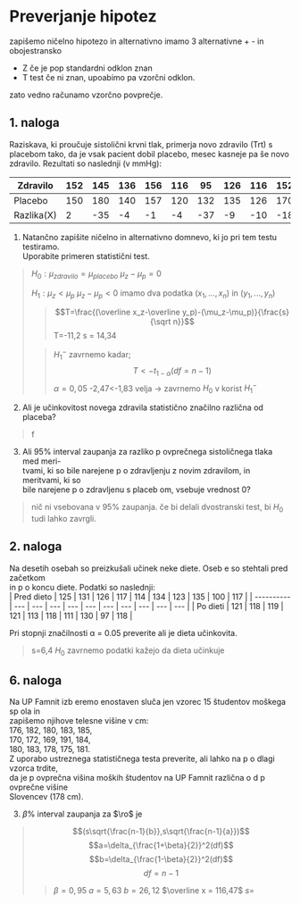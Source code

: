 # Preverjanje hipotez
zapišemo ničelno hipotezo in alternativno
imamo 3 alternativne + - in obojestransko
- Z če je pop standardni odklon znan
- T test če ni znan, upoabimo pa vzorčni odklon.

zato vedno računamo vzorčno povprečje.

## 1. naloga
Raziskava, ki proučuje sistolični krvni tlak, primerja novo zdravilo (Trt) s placebom tako, da je vsak pacient dobil placebo, mesec kasneje pa še novo zdravilo. Rezultati so naslednji (v mmHg):

| Zdravilo   | 152 | 145 | 136 | 156 | 116 | 95  | 126 | 116 | 152 | 140 | 
| ---------- | --- | --- | --- | --- | --- | --- | --- | --- | --- | --- |
| Placebo    | 150 | 180 | 140 | 157 | 120 | 132 | 135 | 126 | 170 | 136 |
| Razlika(X) | 2   | -35 | -4  | -1  | -4  | -37 | -9  | -10 | -18 | -4  |

1. Natančno zapišite ničelno in alternativno domnevo, ki jo pri tem testu testiramo.  
	Uporabite primeren statistični test.  
>$H_0:\mu_{zdravilo}=\mu_{placebo}$
>$\mu_z-\mu_p=0$
>
>$H_1:\mu_z<\mu_p$
>$\mu_z-\mu_p<0$
> imamo dva podatka $(x_1,...,x_n)$ in $(y_1,...,y_n)$
>>$$T=\frac{(\overline x_z-\overline y_p)-(\mu_z-\mu_p)}{\frac{s}{\sqrt n}}$$
>> T=-11,2
>> s = 14,34
>
>> $H_1^-$ zavrnemo kadar;
>> $$T<-t_{1-\alpha}(df=n-1)$$
>> $\alpha = 0,05$
>> -2,47<-1,83 velja -> zavrnemo $H_0$ v korist $H_1^-$

2. Ali je učinkovitost novega zdravila statistično značilno različna od placeba?  
> f

3. Ali 95% interval zaupanja za razliko p ovprečnega sistoličnega tlaka med meri-  
tvami, ki so bile narejene p o zdravljenju z novim zdravilom, in meritvami, ki so  
bile narejene p o zdravljenu s placeb om, vsebuje vrednost 0?
> nič ni vsebovana v 95% zaupanja. če bi delali dvostranski test, bi $H_0$ tudi lahko zavrgli.

## 2. naloga
Na desetih osebah so preizkušali učinek neke diete. Oseb e so stehtali pred začetkom  
in p o koncu diete. Podatki so naslednji:  
| Pred dieto | 125 | 131 | 126 | 117 | 114 | 134 | 123 | 135 | 100 | 117 | 
| ---------- | --- | --- | --- | --- | --- | --- | --- | --- | --- | --- |
| Po dieti   | 121 | 118 | 119 | 121 | 113 | 118 | 111 | 130 | 97  | 118 |

Pri stopnji značilnosti α = 0.05 preverite ali je dieta učinkovita.
>
>s=6,4
>$H_0$ zavrnemo podatki kažejo da dieta učinkuje


## 6. naloga
Na UP Famnit izb eremo enostaven sluča jen vzorec 15 študentov moškega sp ola in  
zapišemo njihove telesne višine v cm:  
176, 182, 180, 183, 185,  
170, 172, 169, 191, 184,  
180, 183, 178, 175, 181.  
Z uporabo ustreznega statističnega testa preverite, ali lahko na p o dlagi vzorca trdite,  
da je p ovprečna višina moških študentov na UP Famnit različna o d p ovprečne višine  
Slovencev (178 cm).

3. $\beta$% interval zaupanja za $\ro$ je
>$$(s\sqrt{\frac{n-1}{b}},s\sqrt{\frac{n-1}{a}})$$
>$$a=\delta_{\frac{1+\beta}{2}}^2(df)$$
>$$b=\delta_{\frac{1-\beta}{2}}^2(df)$$
>$$df=n-1$$
>
>>$\beta = 0,95$
>>$a=5,63$
>>$b=26,12$
>>$\overline x = 116,47$
>>$s=$